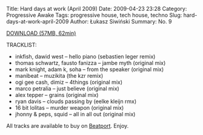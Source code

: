 Title: Hard days at work (April 2009)
Date: 2009-04-23 23:28
Category: Progressive Awake
Tags: progressive house, tech house, techno 
Slug: hard-days-at-work-april-2009
Author: Łukasz Siwiński
Summary: No. 9

<a href ="https://drive.google.com/file/d/0B_4_ynm06YZIdnpnVlJOV25tSEU/edit?usp=sharing" 
    title="Progressive Awake - Hard days at work (April 2009)" target="_blank">
DOWNLOAD (57MB, 62min)
</a>

TRACKLIST:  

* inkfish, dawid west – hello piano (sebastien leger remix)
* thomas schwartz, fausto fanizza – jambe myth (original mix)
* mark knight, adam k, soha – from the speaker (original mix)
* manibeat – muzikita (the kzr remix)
* ogi gee cash, dimiz – 4things (original mix)
* marco petralia – just believe (original mix)
* alex tepper – grains (original mix)
* ryan davis – clouds passing by (eelke kleijn rmx)
* 16 bit lolitas – murder weapon (original mix)
* jhonny & peps, squid – all in all out (original mix)

All tracks are available to buy on <a href="http://beatport.com" target="_blank">Beatport</a>.
Enjoy.